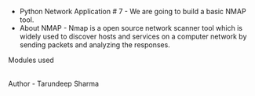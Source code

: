 * Python Network Application # 7 - We are going to build a basic NMAP tool. 
* About NMAP - Nmap is a open source network scanner tool which is widely used to discover hosts and services on a computer network by sending packets and analyzing the responses.

Modules used 

<br>
Author - Tarundeep Sharma
